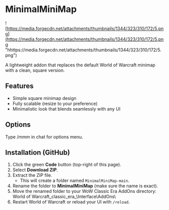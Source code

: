 # MinimalMiniMap
![https://media.forgecdn.net/attachments/thumbnails/1344/323/310/172/5.png](https://media.forgecdn.net/attachments/thumbnails/1344/323/310/172/5.png "hhttps://media.forgecdn.net/attachments/thumbnails/1344/323/310/172/5.png")

A lightweight addon that replaces the default World of Warcraft minimap with a clean, square version.

## Features  
- Simple square minimap design    
- Fully scalable (resize to your preference)    
- Minimalistic look that blends seamlessly with any UI  


## Options
Type /mmm in chat for options menu.

## Installation (GitHub)

1. Click the green **Code** button (top-right of this page).  
2. Select **Download ZIP**.  
3. Extract the ZIP file.  
   - This will create a folder named `MinimalMiniMap-main`.  
4. Rename the folder to **MinimalMiniMap** (make sure the name is exact).  
5. Move the renamed folder to your WoW Classic Era AddOns directory:  
   World of Warcraft\_classic_era_\Interface\AddOns\  
6. Restart World of Warcraft or reload your UI with `/reload`.  


